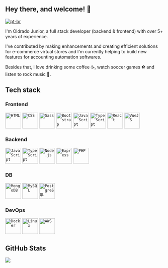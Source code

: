 ## Hey there, and welcome! 👋

[![pt-br](https://img.shields.io/badge/lang-pt--br-green.svg)](https://github.com/oldrado-jr/oldrado-jr/blob/main/README.md)

I'm Oldrado Junior, a full stack developer (backend & frontend) with over 5+ years of experience.

I've contributed by making enhancements and creating efficient solutions for e-commerce virtual stores and I'm currently helping to build new features for accounting automation softwares.

Besides that, I love drinking some coffee ☕, watch soccer games ⚽ and listen to rock music 🤘.

## Tech stack

### Frontend
<code><img src="https://cdn.jsdelivr.net/gh/devicons/devicon/icons/html5/html5-original.svg" height="50" alt="HTML" /></code>
<code><img src="https://cdn.jsdelivr.net/gh/devicons/devicon/icons/css3/css3-original.svg" height="50" alt="CSS" /></code>
<code><img src="https://cdn.jsdelivr.net/gh/devicons/devicon/icons/sass/sass-original.svg" height="50" alt="Sass" /></code>
<code><img src="https://cdn.jsdelivr.net/gh/devicons/devicon/icons/bootstrap/bootstrap-original.svg" height="50" alt="Bootstrap" /></code>
<code><img src="https://cdn.jsdelivr.net/gh/devicons/devicon/icons/javascript/javascript-original.svg" height="50" alt="JavaScript" /></code>
<code><img src="https://cdn.jsdelivr.net/gh/devicons/devicon/icons/typescript/typescript-original.svg" height="50" alt="TypeScript" /></code>
<code><img src="https://cdn.jsdelivr.net/gh/devicons/devicon/icons/react/react-original.svg" height="50" alt="React" /></code>
<code><img src="https://cdn.jsdelivr.net/gh/devicons/devicon/icons/vuejs/vuejs-original.svg" height="50" alt="VueJS" /></code>

### Backend
<code><img src="https://cdn.jsdelivr.net/gh/devicons/devicon/icons/javascript/javascript-original.svg" height="50" alt="JavaScript" /></code>
<code><img src="https://cdn.jsdelivr.net/gh/devicons/devicon/icons/typescript/typescript-original.svg" height="50" alt="TypeScript" /></code>
<code><img src="https://cdn.jsdelivr.net/gh/devicons/devicon/icons/nodejs/nodejs-original-wordmark.svg" height="50" alt="Node.js" /></code>
<code><img src="https://cdn.jsdelivr.net/gh/devicons/devicon@latest/icons/express/express-original.svg" height="50" alt="Express" /></code>
<code><img src="https://cdn.jsdelivr.net/gh/devicons/devicon/icons/php/php-original.svg" height="50" alt="PHP" /></code>

### DB
<code><img src="https://cdn.jsdelivr.net/gh/devicons/devicon/icons/mongodb/mongodb-original.svg" height="50" alt="MongoDB" /></code>
<code><img src="https://cdn.jsdelivr.net/gh/devicons/devicon/icons/mysql/mysql-original.svg" height="50" alt="MySQL" /></code>
<code><img src="https://cdn.jsdelivr.net/gh/devicons/devicon@latest/icons/postgresql/postgresql-original.svg" height="50" alt="PostgreSQL" /></code>

### DevOps
<code><img src="https://cdn.jsdelivr.net/gh/devicons/devicon@latest/icons/docker/docker-original.svg" height="50" alt="Docker" /></code>
<code><img src="https://cdn.jsdelivr.net/gh/devicons/devicon@latest/icons/linux/linux-original.svg" height="50" alt="Linux" /></code>
<code><img src="https://cdn.jsdelivr.net/gh/devicons/devicon@latest/icons/amazonwebservices/amazonwebservices-original-wordmark.svg" height="50" alt="AWS" /></code>

## GitHub Stats

<img src="https://github-readme-stats.vercel.app/api/top-langs/?username=oldrado-jr&theme=dracula"/>
